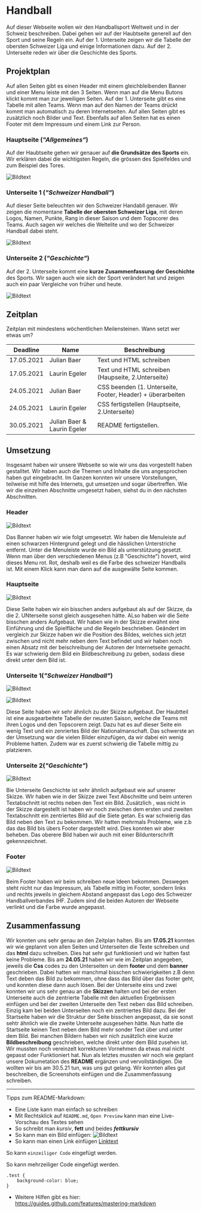 # Handball 

Auf dieser Webseite wollen wir den Handballsport Weltweit und in der Schweiz beschreiben. Dabei gehen wir auf der Haubtseite generell auf den Sport und seine Regeln ein. Auf der 1. Unterseite zeigen wir die Tabelle der obersten Schweizer Liga und einige Informationen dazu. Auf der 2. Unterseite reden wir über die Geschichte des Sports.

## Projektplan

Auf allen Seiten gibt es einen Header mit einem gleichbleibenden Banner und einer Menu leiste mit den 3 Seiten. Wenn man auf die Menu Butons klickt kommt man zur jeweiligen Seiten. Auf der 1. Unterseite gibt es eine Tabelle mit allen Teams. Wenn man auf den Namen der Teams drückt kommt man automatisch zu deren Internetseiten. Auf allen Seiten gibt es zusätzlich noch Bilder und Text. Ebenfalls auf allen Seiten hat es einen Footer mit dem Impressum und einem Link zur Person.

### Hauptseite (*"Allgemeines"*)

Auf der Haubtseite gehen wir genauer auf **die Grundsätze des Sports** ein. Wir erklären dabei die wichtigsten Regeln, die grössen des Spielfeldes und zum Beispiel des Tores. 

![Bildtext](Allgemeines.JPG)

### Unterseite 1 (*"Schweizer Handball"*)

Auf dieser Seite beleuchten wir den Schweizer Handabll genauer. Wir zeigen die momentane **Tabelle der obersten Schweizer Liga**, mit deren Logos, Namen, Punkte, Rang in dieser Saison und dem Topscorer des Teams. Auch sagen wir welches die Weltelite und wo der Schweizer Handball dabei steht.

![Bildtext](Schweizer_Handball.JPG)

### Unterseite 2 (*"Geschichte"*)

Auf der 2. Unterseite kommt eine **kurze Zusammenfassung der Geschichte** des Sports. Wir sagen auch wie sich der Sport verändert hat und zeigen auch ein paar Vergleiche von früher und heute.

![Bildtext](Geschichte.JPG)

## Zeitplan

Zeitplan mit mindestens wöchentlichen Meilensteinen. Wann setzt wer etwas um?

| Deadline | Name | Beschreibung |
| --- | --- | --- |
| 17.05.2021 | Julian Baer | Text und HTML schreiben|
| 17.05.2021 | Laurin Egeler | Text und HTML schreiben (Haupseite, 2.Unterseite) |
| 24.05.2021 | Julian Baer | CSS beenden (1. Unterseite, Footer, Header) + überarbeiten |
| 24.05.2021 | Laurin Egeler | CSS fertigstellen (Hauptseite, 2.Unterseite) |
| 30.05.2021 | Julian Baer & Laurin Egeler | README fertigstellen. |

## Umsetzung

Insgesamt haben wir unsere Webseite so wie wir uns das vorgestellt haben gestalltet. Wir haben auch die Themen und Inhalte die uns angesprochen haben gut eingebracht. Im Ganzen konnten wir unsere Vorstellungen, teilweise mit hilfe des Internets, gut umsetzen und sogar übertreffen. Wie wir die einzelnen Abschnitte umgesetzt haben, siehst du in den nächsten Abschnitten.

### Header

![Bildtext](Banner.PNG)

Das Banner haben wir wie folgt umgesetzt. Wir haben die Menuleiste auf einen schwarzen Hintergrund gelegt und die hässlichen Unterstriche entfernt. Unter die Menuleiste wurde ein Bild als unterstützung gesetzt. Wenn man über den verschiedenen Menus (z.B "Geschichte") hovert, wird dieses Menu rot. Rot, deshalb weil es die Farbe des schweizer Handballs ist. Mit einem Klick kann man dann auf die ausgewälte Seite kommen.

### Hauptseite

![Bildtext](Home.PNG)

Diese Seite haben wir ein bisschen anders aufgebaut als auf der Skizze, da die 2. UNterseite sonst gleich ausgesehen hätte. ALso haben wir die Seite bisschen anders Aufgebaut. Wir haben wie in der Skizze erwähnt eine Einführung und die Spielfläche und die Regeln beschrieben. Geändert im vergleich zur Skizze haben wir die Position des Bildes, welches sich jetzt zwischen und nicht mehr neben dem Text befindet und wir haben noch einen Absatz mit der beischreibung der Autoren der Internetseite gemacht.
Es war schwierig dem Bild ein Bildbeschreibung zu geben, sodass diese direkt unter dem Bild ist.

### Unterseite 1(*"Schweizer Handball"*)

![Bildtext](SchweizerHb.PNG)

![Bildtext](SchweizTabelle.PNG)

Diese Seite haben wir sehr ähnlich zu der Skizze aufgebaut. Der Haubtteil ist eine ausgearbeitete Tabelle der neusten Saison, welche die Teams mit ihren Logos und den Topscorern zeigt. Dazu hat es auf dieser Seite ein wenig Text und ein zenriertes Bild der Nationalmanschaft. Das schwerste an der Umsetzung war die vielen Bilder einzufügen, da wir dabei ein wenig Probleme hatten. Zudem war es zuerst schwierig die Tabelle mittig zu platzieren.

### Unterseite 2(*"Geschichte"*)

![Bildtext](Geschichte.PNG)

Bie Unterseite Geschichte ist sehr ähnlich aufgebaut wie auf unserer Skizze. WIr haben wie in der Skizze zwei Text Abschnitte und beim unteren Textabschnitt ist rechts neben den Text ein Bild. Zusätzlich , was nicht in der Skizze dargestellt ist haben wir noch zwischen dem ersten und zweiten Textabschnitt ein zentriertes Bild auf die Siete getan. Es war schwierig das Bild neben den Text zu bekommen. Wir hatten mehrmals Probleme, wie z.b das das Bild bis übers Footer dargestellt wird. Dies konnten wir aber beheben. Das oberere Bild haben wir auch mit einer Bildunterschrift gekennzeichnet.

### Footer

![Bildtext](Footer.PNG)

Beim Footer haben wir beim schreiben neue Ideen bekommen. Deswegen steht nicht nur das Impressum, als Tabelle mittig im Footer, sondern links und rechts jeweils in gleichem Abstand angepasst das Logo des Schweizer Handballverbandes IHF. Zudem sind die beiden Autoren der Webseite verlinkt und die Farbe wurde angepasst.

## Zusammenfassung

Wir konnten uns sehr genau an den Zeitplan halten. Bis am **17.05.21** konnten wir wie geplannt von allen Seiten und Unterseiten die Texte schreiben und das **html** dazu schreiben. Dies hat sehr gut funktioniert und wir hatten fast keine Probleme. Bis am **24.05.21** haben wir wie im Zeitplan angegeben, jeweils die **Css** codes zu den Unterseiten un dem **footer** und dem **banner** geschrieben. Dabei hatten wir manchmal bisschen schwierigkeiten z.B denn Text deben das Bild zu bekommen, ohne dass das Bild über das footer geht, und konnten diese dann auch lösen. Bei der Unterseite eins und zwei konnten wir uns sehr genau an die **Skizzen** halten und bei der ersten Unterseite auch die zentrierte Tabelle mit den aktuellen Ergebnissen einfügen und bei der zweiten Unterseite den Text neben das Bild schreiben. Einzig kam bei beiden Unterseiten noch ein zentriertes Bild dazu. Bei der Startseite haben wir die Struktur der Seite bisschen angepasst, da sie sonst sehtr ähnlich wie die zweite Unterseite ausgesehen hätte. Nun hatte die Startseite keinen Text neben dem Bild mehr sonder Text über und unter dem Bild. Bei manchen Bildern haben wir nich zusätzlich eine kurze **Bildbeschreibung** geschrieben, welche direkt unter dem Bild zusehen ist. Wir mussten noch vereinzelt korrekturen Vornehmen da etwas mal nicht gepasst oder Funktioniert hat. Nun als letztes mussten wir noch wie geplant unsere Dokumetation des **README** ergänzen und vervollständigen. Die wollten wir bis am 30.5.21 tun, was uns gut gelang. Wir konnten alles gut beschreiben, die Screenshots einfügen und die Zusammenfassung schreiben.

---

Tipps zum README-Markdown:
- Eine Liste kann man einfach so schreiben
- Mit Rechtsklick auf `README.md`, `Open Preview` kann man eine Live-Vorschau des Textes sehen 
- So schreibt man *kursiv*, **fett** und beides ***fettkursiv***
- So kann man ein Bild einfügen: ![Bildtext](link-zum-bild.jpg)
- So kann man einen Link einfügen [Linktext](https://google.com)

So kann `einzeiliger Code` eingefügt werden.

So kann mehrzeiliger Code eingefügt werden.
```
.test {
    background-color: blue;
}
```

- Weitere Hilfen gibt es hier: https://guides.github.com/features/mastering-markdown